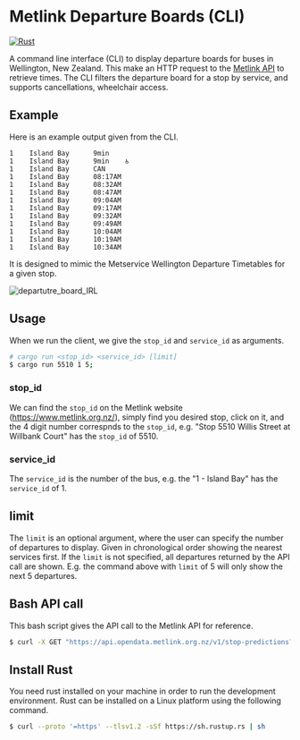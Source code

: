 # Metlink Departure Boards (CLI)
[![Rust](https://github.com/woodRock/scaling-palm-tree/actions/workflows/rust.yml/badge.svg)](https://github.com/woodRock/scaling-palm-tree/actions/workflows/rust.yml)

A command line interface (CLI) to display departure boards for buses in Wellington, New Zealand. This make an HTTP request to the [Metlink API](https://opendata.metlink.org.nz/) to retrieve times. The CLI filters the departure board for a stop by service, and supports cancellations, wheelchair access.

## Example 

Here is an example output given from the CLI. 

```
1    Island Bay      9min
1    Island Bay      9min    ♿
1    Island Bay      CAN
1    Island Bay      08:17AM
1    Island Bay      08:32AM
1    Island Bay      08:47AM
1    Island Bay      09:04AM
1    Island Bay      09:17AM
1    Island Bay      09:32AM
1    Island Bay      09:49AM
1    Island Bay      10:04AM
1    Island Bay      10:19AM
1    Island Bay      10:34AM
````

It is designed to mimic the Metservice Wellington Departure Timetables for a given stop. 

![departutre_board_IRL](https://user-images.githubusercontent.com/18411037/197334859-fb8c2db0-f3b2-4d22-845a-0e310d66112b.jpg)

## Usage

When we run the client, we give the `stop_id` and `service_id` as arguments. 

```bash
# cargo run <stop_id> <service_id> [limit]
$ cargo run 5510 1 5;
```

### stop_id 

We can find the `stop_id` on the Metlink website (https://www.metlink.org.nz/), simply find you desired stop, click on it, and the 4 digit number correspnds to the `stop_id`, e.g. "Stop 5510 Willis Street at Willbank Court" has the `stop_id` of 5510.

### service_id 

The `service_id` is the number of the bus, e.g. the "1 - Island Bay" has the `service_id` of 1. 

## limit 

The `limit` is an optional argument, where the user can specify the number of departures to display. Given in chronological order showing the nearest services first. If the `limit` is not specified, all departures returned by the API call are shown. E.g. the command above with `limit` of 5 will only show the next 5 departures.

## Bash API call

This bash script gives the API call to the Metlink API for reference. 

```bash
$ curl -X GET "https://api.opendata.metlink.org.nz/v1/stop-predictions?stop_id=<stop_id>" -H "accept: application/json" -H "x-api-key: <api-key>"
```

## Install Rust 

You need rust installed on your machine in order to run the development environment. Rust can be installed on a Linux platform using the following command. 

```bash 
$ curl --proto '=https' --tlsv1.2 -sSf https://sh.rustup.rs | sh
```
